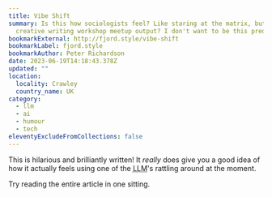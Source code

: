 ```yaml
---
title: Vibe Shift
summary: Is this how sociologists feel? Like staring at the matrix, but it's all
  creative writing workshop meetup output? I don't want to be this predictable.
bookmarkExternal: http://fjord.style/vibe-shift
bookmarkLabel: fjord.style
bookmarkAuthor: Peter Richardson
date: 2023-06-19T14:18:43.378Z
updated: ""
location:
  locality: Crawley
  country_name: UK
category:
  - llm
  - ai
  - humour
  - tech
eleventyExcludeFromCollections: false
---
```

This is hilarious and brilliantly written! It *really* does give you a good idea of how it actually feels using one of the <abbr title="Large Language Model.">LLM</abbr>'s rattling around at the moment.

Try reading the entire article in one sitting.
